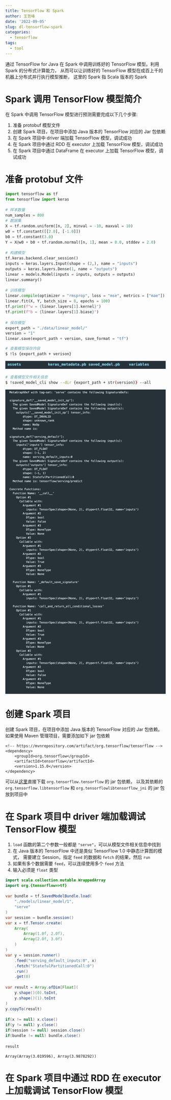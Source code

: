 ```yaml
---
title: TensorFlow 和 Spark
author: 王哲峰
date: '2022-09-05'
slug: dl-tensorflow-spark
categories:
  - tensorflow
tags:
  - tool
---
```


通过 TensorFlow for Java 在 Spark 中调用训练好的 TensorFlow 模型。利用 Spark 的分布式计算能力，
从而可以让训练好的 TensorFlow 模型在成百上千的机器上分布式并行执行模型推断，
这里的 Spark 指 Scala 版本的 Spark

# Spark 调用 TensorFlow 模型简介

在 Spark 中调用 TensorFlow 模型进行预测需要完成以下几个步骤:

1. 准备 protobuf 模型文件
2. 创建 Spark 项目，在项目中添加 Java 版本的 TensorFlow 对应的 Jar 包依赖
3. 在 Spark 项目中 driver 端加载 TensorFlow 模型，调试成功
4. 在 Spark 项目中通过 RDD 在 executor 上加载 TensorFlow 模型，调试成功
5. 在 Spark 项目中通过 DataFrame 在 executor 上加载 TensorFlow 模型，调试成功

# 准备 protobuf 文件

```python
import tensorflow as tf
from tensorflow import keras

# 样本数量
num_samples = 800
# 数据集
X = tf.random.uniform([n, 2], minval = -10, maxval = 10)
w0 = tf.constant([[2.0], [-1.0]])
b0 = tf.constant(3.0)
Y = X@w0 + b0 + tf.random.normal([n, 1], mean = 0.0, stddev = 2.0)

# 构建模型
tf.keras.backend.clear_session()
inputs = keras.layers.Input(shape = (2,), name = "inputs")
outputs = keras.layers.Dense(1, name = "outputs")
linear = models.Model(inputs = inputs, outputs = outputs)
linear.summary()

# 训练模型
linear.compile(optimizer = "rmsprop", loss = "mse", metrics = ["mae"])
linear.fit(X, Y, batch_size = 8, epochs = 100)
tf.print(f"w = {linear.layers[1].kernel}")
tf.print(f"b = {linear.layers[1].biase}")

# 保存模型
export_path = "./data/linear_model/"
version = "1"
linear.save(export_path + version, save_format = "tf")
```

```bash
# 查看模型保存内容
$ !ls {export_path + verison}
```

![img](images/model_path.png)

```bash
# 查看模型文件相关信息
$ !saved_model_cli show --dir {export_path + str(version)} --all
```

![img](images/model.png)

# 创建 Spark 项目

创建 Spark 项目，在项目中添加 Java 版本的 TensorFlow 对应的 Jar 包依赖。
如果使用 Maven 管理项目，需要添加如下 jar 包依赖

```jar
<!-- https://mvnrepository.com/artifact/org.tensorflow/tensorflow -->
<dependency>
    <groupId>org.tensorflow</groupId>
    <artifactId>tensorflow</artifactId>
    <version>1.15.0</version>
</dependency>
```

可以从[这里](https://mvnrepository.com/artifact/org.tensorflow/tensorflow/1.15.0)直接下载 
`org.tensorflow.tensorflow` 的 jar 包依赖，
以及其依赖的 `org.tensorflow.libtensorflow` 和 `org.tensorflowlibtensorflow_jni` 的 jar 包放到项目中

# 在 Spark 项目中 driver 端加载调试 TensorFlow 模型

1. `load` 函数的第二个参数一般都是 `"serve"`，可以从模型文件相关信息中找到
2. 在 Java 版本的 TensorFlow 中还是类似 TensorFlow 1.0 中静态计算图的模式，
   需要建立 Session，指定 `feed` 的数据和 `fetch` 的结果，然后 `run`
3. 如果有多个数据需要 `feed`，可以连续使用多个 `feed` 方法
4. 输入必须是 `float` 类型

```java
import scala.collection.mutable.WrappedArray
import org.{tensorflow=>tf}

var bundle = tf.SavedModelBundle.load(
    "./models/linear_model/1", 
    "serve"
)
var session = bundle.session()
var x = tf.Tensor.create(
    Array(
        Array(1.0f, 2.0f), 
        Array(2.0f, 3.0f)
    )
)
var y = session.runner()
    .feed("serving_default_inputs:0", x)
    .fetch("StatefulPartitionedCall:0")
    .run()
    .get(0)

var result = Array.ofDim[Float](
    y.shape()(0).toInt, 
    y.shape()(1).toInt
)
y.copyTo(result)

if(x != null) x.close()
if(y != null) y.close()
if(session != null) session.close()
if(bundle != null) bundle.close()

result
```

```
Array(Array(3.019596), Array(3.9878292))
```

# 在 Spark 项目中通过 RDD 在 executor 上加载调试 TensorFlow 模型


